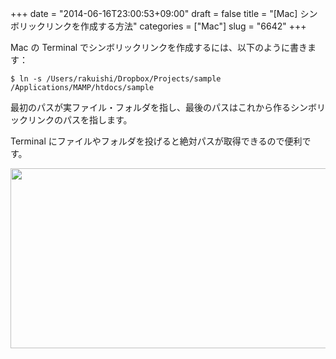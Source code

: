 +++
date = "2014-06-16T23:00:53+09:00"
draft = false
title = "[Mac] シンボリックリンクを作成する方法"
categories = ["Mac"]
slug = "6642"
+++

Mac の Terminal でシンボリックリンクを作成するには、以下のように書きます：

<pre><code>$ ln -s /Users/rakuishi/Dropbox/Projects/sample /Applications/MAMP/htdocs/sample</code></pre>

最初のパスが実ファイル・フォルダを指し、最後のパスはこれから作るシンボリックリンクのパスを指します。

Terminal にファイルやフォルダを投げると絶対パスが取得できるので便利です。

<img class="align-center" src="/images/2014/06/6642_1.jpg" border="0" width="726" height="288" />
